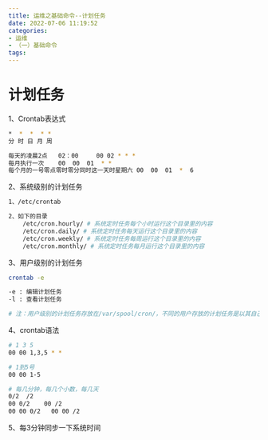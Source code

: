 ```yaml
---
title: 运维之基础命令--计划任务
date: 2022-07-06 11:19:52
categories:
- 运维
- （一）基础命令
tags:
---
```


# 计划任务

1、Crontab表达式

```bash
*  *  *  * * 
分 时 日 月 周

每天的凌晨2点   02：00     00 02 * * *
每月执行一次    00  00  01  * *
每个月的一号零点零时零分同时这一天时星期六 00  00  01  *  6

```

2、系统级别的计划任务

```bash
1、/etc/crontab

2、如下的目录
    /etc/cron.hourly/ # 系统定时任务每个⼩时运⾏这个⽬录⾥的内容
    /etc/cron.daily/ # 系统定时任务每天运⾏这个⽬录⾥的内容
    /etc/cron.weekly/ # 系统定时任务每周运⾏这个⽬录⾥的内容
    /etc/cron.monthly/ # 系统定时任务每⽉运⾏这个⽬录⾥的内容
```

3、用户级别的计划任务

```bash
crontab -e

-e : 编辑计划任务
-l : 查看计划任务

# 注：用户级别的计划任务存放在/var/spool/cron/，不同的用户存放的计划任务是以其自己的名字命名的脚本
```

4、crontab语法

```bash
# 1 3 5
00 00 1,3,5 * *

# 1到5号
00 00 1-5

# 每几分钟，每几个小数，每几天
0/2  /2 
00 0/2    00 /2
00 00 0/2   00 00 /2
```



5、每3分钟同步一下系统时间

